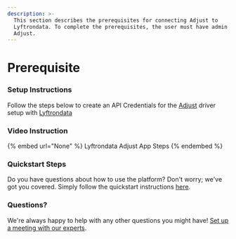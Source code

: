 ```yaml
---
description: >-
  This section describes the prerequisites for connecting Adjust to
  Lyftrondata. To complete the prerequisites, the user must have admin access to
  Adjust.
---
```


# Prerequisite

<mark style="color:blue;"></mark>

### Setup Instructions

Follow the steps below to create an API Credentials for the [Adjust](None) driver setup with [Lyftrondata](https://www.lyftrondata.com)

### Video Instruction

{% embed url="None" %}
Lyftrondata Adjust App Steps
{% endembed %}

### Quickstart Steps

Do you have questions about how to use the platform? Don't worry; we've got you covered. Simply follow the quickstart instructions [here](README.md).

### Questions? <a href="#questions" id="questions"></a>

We're always happy to help with any other questions you might have! [Set up a meeting with our experts](https://www.lyftrondata.com/book-a-meeting/).

